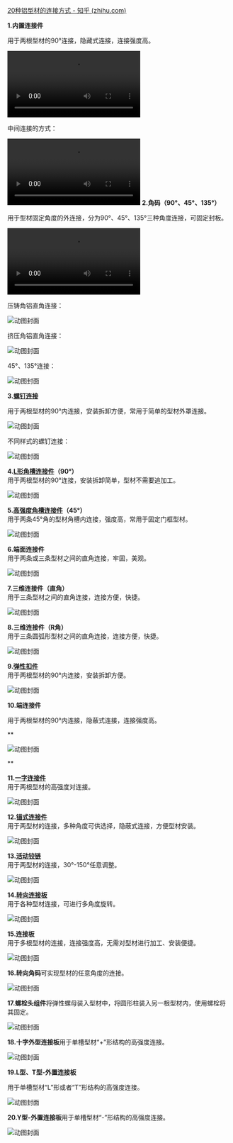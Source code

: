 [20种铝型材的连接方式 - 知乎 (zhihu.com)](https://zhuanlan.zhihu.com/p/365552444)

**1.内置连接件**

用于两根型材的90°连接，隐藏式连接，连接强度高。

![vdn3.vzuu.com/SD/3ebe60cc-346e-11eb-b9d3-a28f5b45bfcb.mp4?auth_key=1740739318-0-0-d5a3aa32f63d62298cdbf8768fe067ac&bu=078babd7&c=avc.0.0&disable_local_cache=1&expiration=1740739318&f=mp4&pu=078babd7&v=tx](https://vdn3.vzuu.com/SD/3ebe60cc-346e-11eb-b9d3-a28f5b45bfcb.mp4?auth_key=1740739318-0-0-d5a3aa32f63d62298cdbf8768fe067ac&bu=078babd7&c=avc.0.0&disable_local_cache=1&expiration=1740739318&f=mp4&pu=078babd7&v=tx)

中间连接的方式：

![](https://vdn3.vzuu.com/SD/a83b7240-9b68-11eb-9e31-fecba18111df.mp4?auth_key=1740739318-0-0-4ac30c2cc71384bb729b6487ca1b2303&bu=078babd7&c=avc.0.0&disable_local_cache=1&expiration=1740739318&f=mp4&pu=078babd7&v=tx)
**2.角码（90°、45°、135°）**

用于型材固定角度的外连接，分为90°、45°、135°三种角度连接，可固定封板。

![](https://vdn3.vzuu.com/SD/71e1e9e4-23c8-11eb-83d9-ce285f444d33.mp4?auth_key=1740739318-0-0-86328e53dd6aa48e52da61466eea212c&bu=078babd7&c=avc.0.0&disable_local_cache=1&expiration=1740739318&f=mp4&pu=078babd7&v=tx)

压铸角铝直角连接：

![动图封面](https://pic4.zhimg.com/v2-3d4d3665e20ce2079fc72303bbbf9b31_b.jpg)

挤压角铝直角连接：

![动图封面](https://picx.zhimg.com/v2-a70491ec98b510122d0adaa3fda6b5bb_b.jpg)

45°、135°连接：

![动图封面](https://pic2.zhimg.com/v2-af18a8f00681542fe7ed897daebcdd7d_b.jpg)

**3.[螺钉连接](https://zhida.zhihu.com/search?content_id=169363134&content_type=Article&match_order=1&q=%E8%9E%BA%E9%92%89%E8%BF%9E%E6%8E%A5&zhida_source=entity)**

用于两根型材的90°内连接，安装拆卸方便，常用于简单的型材外罩连接。

![动图封面](https://pic4.zhimg.com/v2-f62cc7382d77bcb4bbf309769adff501_b.jpg)

不同样式的螺钉连接：

![动图封面](https://picx.zhimg.com/v2-0c56d99b8213dcbf6f220021a9a6713f_b.jpg)

**4.[L形角槽连接件](https://zhida.zhihu.com/search?content_id=169363134&content_type=Article&match_order=1&q=L%E5%BD%A2%E8%A7%92%E6%A7%BD%E8%BF%9E%E6%8E%A5%E4%BB%B6&zhida_source=entity)（90°）**  
用于两根型材的90°连接，安装拆卸简单，型材不需要追加工。

  

![动图封面](https://pic3.zhimg.com/v2-3fa1b7af2f01b021682466b7d99d152e_b.jpg)

**5.[高强度角槽连接件](https://zhida.zhihu.com/search?content_id=169363134&content_type=Article&match_order=1&q=%E9%AB%98%E5%BC%BA%E5%BA%A6%E8%A7%92%E6%A7%BD%E8%BF%9E%E6%8E%A5%E4%BB%B6&zhida_source=entity)（45°）**  
用于两条45°角的型材角槽内连接，强度高，常用于固定门框型材。

  

![动图封面](https://pica.zhimg.com/v2-dd98bf37ab8fe60a4440ccf4018b4928_b.jpg)

**6.端面连接件**  
用于两条或三条型材之间的直角连接，牢固，美观。

  

![动图封面](https://picx.zhimg.com/v2-7242ff1ffef11c22e72d9504f460f6a7_b.jpg)

**7.三维连接件（直角）**  
用于三条型材之间的直角连接，连接方便，快捷。

  

![动图封面](https://pic3.zhimg.com/v2-b6e771da021f62aa2e279e35e310e3ba_b.jpg)

**8.三维连接件（R角）**  
用于三条圆弧形型材之间的直角连接，连接方便，快捷。

  

![动图封面](https://pic1.zhimg.com/v2-80a3e157c7a77962fbb15f985828b086_b.jpg)

**9.[弹性扣件](https://zhida.zhihu.com/search?content_id=169363134&content_type=Article&match_order=1&q=%E5%BC%B9%E6%80%A7%E6%89%A3%E4%BB%B6&zhida_source=entity)**  
用于两根型材的90°内连接，安装拆卸方便。

![动图封面](https://pic3.zhimg.com/v2-3ff0ff7719de060b1b43c7865fda9598_b.jpg)

**10.端连接件**

用于两根型材的90°内连接，隐蔽式连接，连接强度高。

  

**

![动图封面](https://pic1.zhimg.com/v2-d4a8a533342613850e5d36a7972ad022_b.jpg)





**

**11.[一字连接件](https://zhida.zhihu.com/search?content_id=169363134&content_type=Article&match_order=1&q=%E4%B8%80%E5%AD%97%E8%BF%9E%E6%8E%A5%E4%BB%B6&zhida_source=entity)**  
用于两根型材的高强度对连接。

  

![动图封面](https://pic1.zhimg.com/v2-0457f1ae1f7918fe520b9ff91471e33c_b.jpg)

**12.[锚式连接件](https://zhida.zhihu.com/search?content_id=169363134&content_type=Article&match_order=1&q=%E9%94%9A%E5%BC%8F%E8%BF%9E%E6%8E%A5%E4%BB%B6&zhida_source=entity)**  
用于两型材的连接，多种角度可供选择，隐蔽式连接，方便型材安装。

  

![动图封面](https://pic1.zhimg.com/v2-5ef91fdf9a305138d940994db9dc7590_b.jpg)

  

  

**13.[活动铰链](https://zhida.zhihu.com/search?content_id=169363134&content_type=Article&match_order=1&q=%E6%B4%BB%E5%8A%A8%E9%93%B0%E9%93%BE&zhida_source=entity)**  
用于两型材的连接，30°-150°任意调整。

  

![动图封面](https://pic4.zhimg.com/v2-4496352db8f2e3b169f8f442efa99cab_b.jpg)

  

  

**14.[转向连接板](https://zhida.zhihu.com/search?content_id=169363134&content_type=Article&match_order=1&q=%E8%BD%AC%E5%90%91%E8%BF%9E%E6%8E%A5%E6%9D%BF&zhida_source=entity)**  
用于各种型材连接，可进行多角度旋转。

  

![动图封面](https://pica.zhimg.com/v2-cf0c6f3790448862dbb42ca17b7df108_b.jpg)

  

  

**15.连接板**  
用于多根型材的连接，连接强度高，无需对型材进行加工、安装便捷。

  

![动图封面](https://pica.zhimg.com/v2-110da0536b100b91398e5893d739702a_b.jpg)

  

  

**16.转向角码**可实现型材的任意角度的连接。

  

![动图封面](https://pica.zhimg.com/v2-e3238c66ccd54ca9173a3e9bf6dbf2ea_b.jpg)

  

  

**17.螺栓头组件**将弹性螺母装入型材中，将圆形柱装入另一根型材内，使用螺栓将其固定。

  

![动图封面](https://pica.zhimg.com/v2-f9d2354411b9ee63800cced13b528498_b.jpg)

  

  

**18.十字外型连接板**用于单槽型材“+”形结构的高强度连接。

  

![动图封面](https://pic3.zhimg.com/v2-abebdf830692e4db454e7f8c276d5a4c_b.jpg)

  

  

**19.L型、T型-外置连接板**

用于单槽型材“L”形或者“T”形结构的高强度连接。

  

![动图封面](https://pic1.zhimg.com/v2-e5d7d75924148dc4b78960d15723d188_b.jpg)

  

**20.Y型-外置连接板**用于单槽型材“-”形结构的高强度连接。

  

![动图封面](https://pica.zhimg.com/v2-a3b501b6c836a9ff7e17f7bb7005c410_b.jpg)